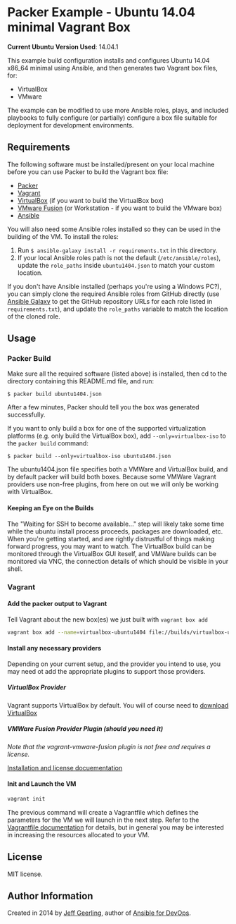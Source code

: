 # Packer Example - Ubuntu 14.04 minimal Vagrant Box

**Current Ubuntu Version Used**: 14.04.1

This example build configuration installs and configures Ubuntu 14.04 x86_64 minimal using Ansible, and then generates two Vagrant box files, for:

  - VirtualBox
  - VMware

The example can be modified to use more Ansible roles, plays, and included playbooks to fully configure (or partially) configure a box file suitable for deployment for development environments.

## Requirements

The following software must be installed/present on your local machine before you can use Packer to build the Vagrant box file:

  - [Packer](http://www.packer.io/)
  - [Vagrant](http://vagrantup.com/)
  - [VirtualBox](https://www.virtualbox.org/) (if you want to build the VirtualBox box)
  - [VMware Fusion](http://www.vmware.com/products/fusion/) (or Workstation - if you want to build the VMware box)
  - [Ansible](http://docs.ansible.com/intro_installation.html)

You will also need some Ansible roles installed so they can be used in the building of the VM. To install the roles:

  1. Run `$ ansible-galaxy install -r requirements.txt` in this directory.
  2. If your local Ansible roles path is not the default (`/etc/ansible/roles`), update the `role_paths` inside `ubuntu1404.json` to match your custom location.

If you don't have Ansible installed (perhaps you're using a Windows PC?), you can simply clone the required Ansible roles from GitHub directly (use [Ansible Galaxy](https://galaxy.ansible.com/) to get the GitHub repository URLs for each role listed in `requirements.txt`), and update the `role_paths` variable to match the location of the cloned role.

## Usage

### Packer Build

Make sure all the required software (listed above) is installed, then cd to the directory containing this README.md file, and run:

    $ packer build ubuntu1404.json

After a few minutes, Packer should tell you the box was generated successfully.

If you want to only build a box for one of the supported virtualization platforms (e.g. only build the VirtualBox box), add `--only=virtualbox-iso` to the `packer build` command:

    $ packer build --only=virtualbox-iso ubuntu1404.json

The ubuntu1404.json file specifies both a VMWare and VirtualBox build, and by default packer will build both boxes. Because some VMWare Vagrant providers use non-free plugins, from here on out we will only be working with VirtualBox.

#### Keeping an Eye on the Builds

The "Waiting for SSH to become available..." step will likely take some time while the ubuntu install process proceeds, packages are downloaded, etc. When you're getting started, and are rightly distrustful of things making forward progress, you may want to watch. The VirtualBox build can be monitored through the VirtualBox GUI iteself, and VMWare builds can be monitored via VNC, the connection details of which should be visible in your shell.

### Vagrant

#### Add the packer output to Vagrant

Tell Vagrant about the new box(es) we just built with `vagrant box add`

```bash
vagrant box add --name=virtualbox-ubuntu1404 file://builds/virtualbox-ubuntu1404.box
```

#### Install any necessary providers

Depending on your current setup, and the provider you intend to use, you may need ot add the appropriate plugins to support those providers.

##### VirtualBox Provider

Vagrant supports VirtualBox by default. You will of course need to [download VirtualBox](https://www.virtualbox.org/wiki/Downloads)

##### VMWare Fusion Provider Plugin (should you need it)

*Note that the vagrant-vmware-fusion plugin is not free and requires a license.*

[Installation and license docuementation](http://docs.vagrantup.com/v2/vmware/installation.html)


#### Init and Launch the VM

```bash
vagrant init
```

The previous command will create a Vagrantfile which defines the parameters for the VM we will launch in the next step. Refer to the [Vagrantfile documentation](http://docs.vagrantup.com/v2/vagrantfile/index.html) for details, but in general you may be interested in increasing the resources allocated to your VM.


## License

MIT license.

## Author Information

Created in 2014 by [Jeff Geerling](http://jeffgeerling.com/), author of [Ansible for DevOps](http://ansiblefordevops.com/).
